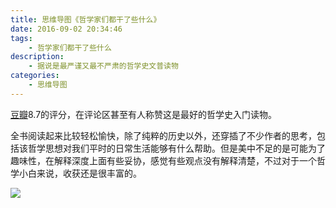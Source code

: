 ```yaml
---
title: 思维导图《哲学家们都干了些什么》
date: 2016-09-02 20:34:46
tags:
	- 哲学家们都干了些什么
description:
	- 据说是最严谨又最不严肃的哲学史文普读物
categories:
	- 思维导图
---
```


[豆瓣](https://book.douban.com/subject/26390842/)8.7的评分，在评论区甚至有人称赞这是最好的哲学史入门读物。

全书阅读起来比较轻松愉快，除了纯粹的历史以外，还穿插了不少作者的思考，包括该哲学思想对我们平时的日常生活能够有什么帮助。但是美中不足的是可能为了趣味性，在解释深度上面有些妥协，感觉有些观点没有解释清楚，不过对于一个哲学小白来说，收获还是很丰富的。

![](http://o9xzp7efk.bkt.clouddn.com/%E5%93%B2%E5%AD%A6%E5%AE%B6%E4%BB%AC%E9%83%BD%E5%B9%B2%E4%BA%86%E4%BA%9B%E4%BB%80%E4%B9%88.png)
